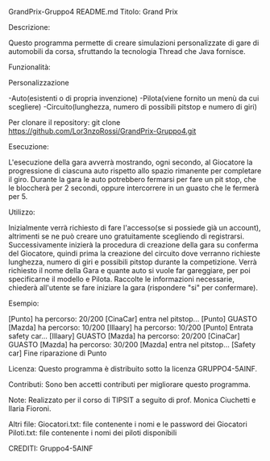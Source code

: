 GrandPrix-Gruppo4 README.md
Titolo: Grand Prix

Descrizione:

Questo programma permette di creare simulazioni personalizzate di gare di automobili da corsa, sfruttando
la tecnologia Thread che Java fornisce.

Funzionalità:

Personalizzazione

-Auto(esistenti o di propria invenzione)
-Pilota(viene fornito un menù da cui scegliere)
-Circuito(lunghezza, numero di possibili pitstop e numero di giri)

Per clonare il repository: git clone https://github.com/Lor3nzoRossi/GrandPrix-Gruppo4.git

Esecuzione:

L'esecuzione della gara avverrà mostrando, ogni secondo, al Giocatore la progressione di ciascuna auto rispetto allo
spazio rimanente per completare il giro.
Durante la gara le auto potrebbero fermarsi per fare un pit stop, che le bloccherà per 2 secondi,
oppure intercorrere in un guasto che le fermerà per 5.

Utilizzo:

Inizialmente verrà richiesto di fare l'accesso(se si possiede già un account), altrimenti se ne
può creare uno gratuitamente scegliendo di registrarsi.
Successivamente inizierà la procedura di creazione della gara su conferma del Giocatore, quindi prima la
creazione del circuito dove verranno richieste lunghezza, numero di giri e possibili pitstop durante la
competizione. Verrà richiesto il nome della Gara e quante auto si vuole far gareggiare, per poi specificarne
il modello e Pilota.
Raccolte le informazioni necessarie, chiederà all'utente se fare iniziare la gara (rispondere "si" per confermare).

Esempio:

[Punto] ha percorso: 20/200
[CinaCar] entra nel pitstop...
[Punto] GUASTO
[Mazda] ha percorso: 10/200
[Illaary] ha percorso: 10/200
[Punto] Entrata safety car...
[Illaary] GUASTO
[Mazda] ha percorso: 20/200
[CinaCar] GUASTO
[Mazda] ha percorso: 30/200
[Mazda] entra nel pitstop...
[Safety car] Fine riparazione di Punto

Licenza:
Questo programma è distribuito sotto la licenza GRUPPO4-5AINF.

Contributi:
Sono ben accetti contributi per migliorare questo programma. 

Note:
Realizzato per il corso di TIPSIT a seguito di prof. Monica Ciuchetti e Ilaria Fioroni.

Altri file:
Giocatori.txt: file contenente i nomi e le password dei Giocatori
Piloti.txt: file contenente i nomi dei piloti disponibili

CREDITI:
Gruppo4-5AINF